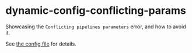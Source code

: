 # dynamic-config-conflicting-params
Showcasing the `Conflicting pipelines parameters` error, and how to avoid it.

See [the config file](.circleci/config.yml) for details.
